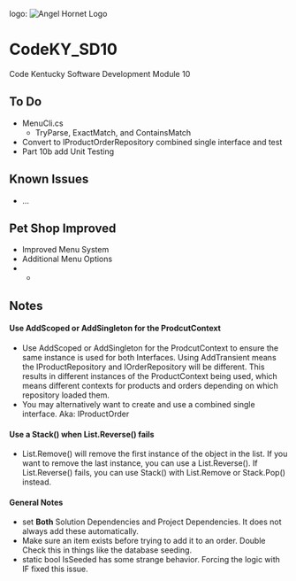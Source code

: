 logo:
![Angel Hornet Logo]("https://github.com/cjmet/CodeKy_SD09/blob/main/Angel_Hornet_Logo.png")
# CodeKY_SD10
Code Kentucky Software Development Module 10

## To Do
* MenuCli.cs
  * TryParse, ExactMatch, and ContainsMatch
* Convert to IProductOrderRepository combined single interface and test
* Part 10b add Unit Testing

## Known Issues
* ... 

## Pet Shop Improved
* Improved Menu System
* Additional Menu Options
* *

## Notes
#### Use AddScoped or AddSingleton for the ProdcutContext
 * Use AddScoped or AddSingleton for the ProdcutContext to ensure the same instance is used for both Interfaces.  Using AddTransient means the IProductRepository and IOrderRepository will be different.  This results in different instances of the ProductContext being used, which means different contexts for products and orders depending on which repository loaded them.
 * You may alternatively want to create and use a combined single interface.  Aka: IProductOrder
 #### Use a Stack() when List.Reverse() fails
 * List.Remove() will remove the first instance of the object in the list.  If you want to remove the last instance, you can use a List.Reverse().  If List.Reverse() fails, you can use Stack() with List.Remove or Stack.Pop() instead.
 #### General Notes
 * set **Both** Solution Dependencies and Project Dependencies.  It does not always add these automatically.
 * Make sure an item exists before trying to add it to an order.  Double Check this in things like the database seeding.
 * static bool IsSeeded has some strange behavior.  Forcing the logic with IF fixed this issue.
 

 